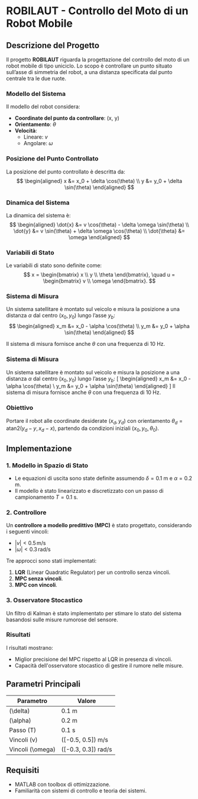 # ROBILAUT - Controllo del Moto di un Robot Mobile

## Descrizione del Progetto
Il progetto **ROBILAUT** riguarda la progettazione del controllo del moto di un robot mobile di tipo uniciclo. Lo scopo è controllare un punto situato sull’asse di simmetria del robot, a una distanza specificata dal punto centrale tra le due ruote.


### Modello del Sistema
Il modello del robot considera:
- **Coordinate del punto da controllare**: \(x, y\)
- **Orientamento**: $\theta$
- **Velocità**:
  - Lineare: $v$
  - Angolare: $\omega$

### Posizione del Punto Controllato
La posizione del punto controllato è descritta da:
$$
\begin{aligned}
x &= x_0 + \delta \cos(\theta) \\
y &= y_0 + \delta \sin(\theta)
\end{aligned}
$$

### Dinamica del Sistema
La dinamica del sistema è:
$$
\begin{aligned}
\dot{x} &= v \cos(\theta) - \delta \omega \sin(\theta) \\
\dot{y} &= v \sin(\theta) + \delta \omega \cos(\theta) \\
\dot{\theta} &= \omega
\end{aligned}
$$

### Variabili di Stato
Le variabili di stato sono definite come:
$$
x = \begin{bmatrix} x \\ y \\ \theta \end{bmatrix}, \quad 
u = \begin{bmatrix} v \\ \omega \end{bmatrix}.
$$

### Sistema di Misura
Un sistema satellitare è montato sul veicolo e misura la posizione a una distanza $\alpha$ dal centro ($x_0, y_0$) lungo l’asse $y_b$:
$$
\begin{aligned}
x_m &= x_0 - \alpha \cos(\theta) \\
y_m &= y_0 + \alpha \sin(\theta)
\end{aligned}
$$

Il sistema di misura fornisce anche $\theta$ con una frequenza di 10 Hz.

### Sistema di Misura
Un sistema satellitare è montato sul veicolo e misura la posizione a una distanza $\alpha$ dal centro ($x_0, y_0$) lungo l’asse $y_b$:
\[
\begin{aligned}
x_m &= x_0 - \alpha \cos(\theta) \\
y_m &= y_0 + \alpha \sin(\theta)
\end{aligned}
\]
Il sistema di misura fornisce anche $\theta$ con una frequenza di 10 Hz.

### Obiettivo
Portare il robot alle coordinate desiderate $(x_d, y_d)$ con orientamento $\theta_d = \text{atan2}(y_d - y, x_d - x)$, partendo da condizioni iniziali $(x_0, y_0, \theta_0)$.

## Implementazione
### 1. Modello in Spazio di Stato
- Le equazioni di uscita sono state definite assumendo $\delta = 0.1$ m e $\alpha = 0.2$ m.
- Il modello è stato linearizzato e discretizzato con un passo di campionamento $T = 0.1$ s.

### 2. Controllore
Un **controllore a modello predittivo (MPC)** è stato progettato, considerando i seguenti vincoli:
- $|v| < 0.5 \, \text{m/s}$
- $|\omega| < 0.3 \, \text{rad/s}$

Tre approcci sono stati implementati:
1. **LQR** (Linear Quadratic Regulator) per un controllo senza vincoli.
2. **MPC senza vincoli**.
3. **MPC con vincoli**.

### 3. Osservatore Stocastico
Un filtro di Kalman è stato implementato per stimare lo stato del sistema basandosi sulle misure rumorose del sensore.


### Risultati
I risultati mostrano:
- Miglior precisione del MPC rispetto al LQR in presenza di vincoli.
- Capacità dell'osservatore stocastico di gestire il rumore nelle misure.

## Parametri Principali
| Parametro        | Valore  |
|-------------------|---------|
| \(\delta\)       | 0.1 m   |
| \(\alpha\)       | 0.2 m   |
| Passo \(T\)      | 0.1 s   |
| Vincoli \(v\)    | \([-0.5, 0.5]\) m/s |
| Vincoli \(\omega\) | \([-0.3, 0.3]\) rad/s |

## Requisiti
- MATLAB con toolbox di ottimizzazione.
- Familiarità con sistemi di controllo e teoria dei sistemi.


